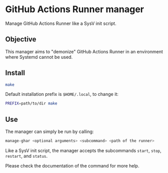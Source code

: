 # GitHub Actions Runner manager

Manage GitHub Actions Runner like a SysV init script.

## Objective

This manager aims to "demonize" GitHub Actions Runner in an environment where Systemd cannot be used.

## Install

```sh
make
```

Default installation prefix is `$HOME/.local`, to change it:

```sh
PREFIX=path/to/dir make
```

## Use

The manager can simply be run by calling:

```sh
manage-ghar <optional arguments> <subcommand> <path of the runner>
```

Like a SysV init script, the manager accepts the subcommands `start`, `stop`, `restart`, and `status`.

Please check the documentation of the command for more help.
